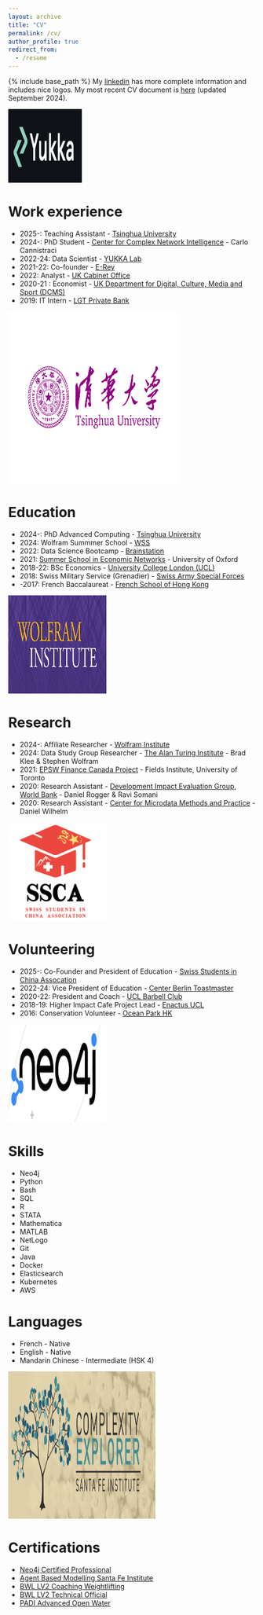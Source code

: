 ```yaml
---
layout: archive
title: "CV"
permalink: /cv/
author_profile: true
redirect_from:
  - /resume
---
```


{% include base_path %}
My [linkedin](https://www.linkedin.com/in/thomas-s-adler/) has more complete information and includes nice logos.
My most recent CV document is [here](https://drive.google.com/file/d/1FfcpAADrs_FYj3Onp1MGIDE2U5Oq2F9W/view?usp=sharing) (updated September 2024).


<img src="/images/cv/yukkalab2.png" width="150" height="150" />


Work experience
======
* 2025-: Teaching Assistant - [Tsinghua University](https://www.tsinghua.edu.cn/en/)
* 2024-: PhD Student - [Center for Complex Network Intelligence](https://brain.tsinghua.edu.cn/en/Research1/Research_Centers/Complex_Network_Intelligence_Center.htm) - Carlo Cannistraci
* 2022-24: Data Scientist - [YUKKA Lab](https://www.yukkalab.com/)
* 2021-22: Co-founder - [E-Rey](https://e-rey.bubbleapps.io/version-test/index_remake__)
* 2022: Analyst - [UK Cabinet Office](https://www.gov.uk/government/organisations/cabinet-office)
* 2020-21 : Economist - [UK Department for Digital, Culture, Media and Sport (DCMS)](https://www.gov.uk/government/organisations/department-for-digital-culture-media-sport)
* 2019: IT Intern - [LGT Private Bank](https://www.lgt.com/global-en)


<img src="/images/cv/th1.png" width="350" height="350" />


Education
======
* 2024-: PhD Advanced Computing - [Tsinghua University](https://www.tsinghua.edu.cn/en/)
* 2024: Wolfram Summmer School - [WSS](https://education.wolfram.com/summer-school/)
* 2022: Data Science Bootcamp - [Brainstation](https://brainstation.io/)
* 2021: [Summer School in Economic Networks](https://www.maths.ox.ac.uk/events/summer-schools/economic-networks) - University of Oxford
* 2018-22: BSc Economics - [University College London (UCL)](https://www.ucl.ac.uk/economics/)
* 2018: Swiss Military Service (Grenadier) - [Swiss Army Special Forces](https://www.vtg.admin.ch/fr/organisation/cdmt-op/cfs.html)
* -2017: French Baccalaureat - [French School of Hong Kong](https://www.fis.edu.hk/?lang=fr)


<img src="/images/cv/wolfram_institute.png" width="200" height="200" />


Research
======
* 2024-: Affiliate Researcher - [Wolfram Institute](https://wolframinstitute.org/)
* 2024: Data Study Group Researcher - [The Alan Turing Institute](https://www.turing.ac.uk/events/data-study-group-may-2024) - Brad Klee & Stephen Wolfram
* 2021: [EPSW Finance Canada Project](http://www.fields.utoronto.ca/activities/20-21/systemic-EPSW) - Fields Institute, University of Toronto
* 2020: Research Assistant - [Development Impact Evaluation Group, World Bank](https://www.worldbank.org/en/research/dime) - Daniel Rogger & Ravi Somani
* 2020: Research Assistant - [Center for Microdata Methods and Practice](https://www.cemmap.ac.uk/about-us/) - Daniel Wilhelm


<img src="/images/cv/ssca.png" width="200" height="200" />


Volunteering
======
* 2025-: Co-Founder and President of Education - [Swiss Students in China Assocation](https://www.linkedin.com/company/107990637)
* 2022-24: Vice President of Education - [Center Berlin Toastmaster](https://centerberlin-toastmasters.de/)
* 2020-22: President and Coach - [UCL Barbell Club](https://studentsunionucl.org/clubs-societies/barbell-club)
* 2018-19: Higher Impact Cafe Project Lead - [Enactus UCL](https://enactus.org/)
* 2016: Conservation Volunteer - [Ocean Park HK](https://www.opcf.org.hk/en/)


<img src="/images/cv/neo4j.png" width="200" height="200" />


Skills
======
* Neo4j
* Python
* Bash
* SQL
* R
* STATA
* Mathematica
* MATLAB
* NetLogo
* Git
* Java
* Docker
* Elasticsearch
* Kubernetes
* AWS

Languages
======
* French - Native
* English - Native
* Mandarin Chinese - Intermediate (HSK 4)


<img src="/images/cv/ce.png" width="300" height="300" />


Certifications
======
* [Neo4j Certified Professional](https://graphacademy.neo4j.com/courses/neo4j-certification/)
* [Agent Based Modelling Santa Fe Institute](https://abm.complexityexplorer.org/courses/146-introduction-to-agent-based-modeling-summer-2022)
* [BWL LV2 Coaching Weightlifting](https://britishweightlifting.org/courses-and-learning/become-a-coach)
* [BWL LV2 Technical Official](https://britishweightlifting.org/technical-officials/)
* [PADI Advanced Open Water](https://www.padi.com/courses/advanced-open-water)
